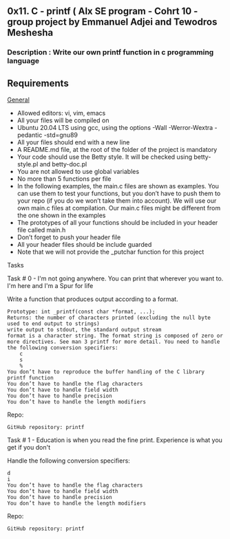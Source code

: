 ## 0x11. C - printf ( Alx SE program - Cohrt 10 - group project by Emmanuel Adjei and Tewodros Meshesha

### Description : Write our own printf function in c programming language


<h2>Requirements</h2>
<u>General</u>


* Allowed editors: vi, vim, emacs
* All your files will be compiled on
* Ubuntu 20.04 LTS using gcc, using the options -Wall -Werror-Wextra -pedantic -std=gnu89
* All your files should end with a new line
* A README.md file, at the root of the folder of the project is mandatory
* Your code should use the Betty style. It will be checked using betty-style.pl and betty-doc.pl
* You are not allowed to use global variables
* No more than 5 functions per file
* In the following examples, the main.c files are shown as examples. You can use them to test your functions, but you don’t have to push them to
  your repo (if you do we won’t take them into account). We will use our own main.c files at compilation. Our main.c files might be different
  from the one shown in the examples
* The prototypes of all your functions should be included in your header file called main.h
* Don’t forget to push your header file
* All your header files should be include guarded
* Note that we will not provide the _putchar function for this project

Tasks

Task # 0 -  I'm not going anywhere. You can print that wherever you want to. I'm here and I'm a Spur for life


Write a function that produces output according to a format.

    Prototype: int _printf(const char *format, ...);
    Returns: the number of characters printed (excluding the null byte used to end output to strings)
    write output to stdout, the standard output stream
    format is a character string. The format string is composed of zero or more directives. See man 3 printf for more detail. You need to handle the following conversion specifiers:
        c
        s
        %
    You don’t have to reproduce the buffer handling of the C library printf function
    You don’t have to handle the flag characters
    You don’t have to handle field width
    You don’t have to handle precision
    You don’t have to handle the length modifiers

Repo:

    GitHub repository: printf
    
Task # 1 - Education is when you read the fine print. Experience is what you get if you don't 

Handle the following conversion specifiers:

    d
    i
    You don’t have to handle the flag characters
    You don’t have to handle field width
    You don’t have to handle precision
    You don’t have to handle the length modifiers

Repo:

    GitHub repository: printf
